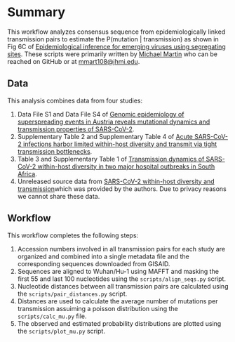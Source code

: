 # Summary
This workflow analyzes consensus sequence from epidemiologically linked transmission pairs to estimate the P(mutation | transmission) as shown in Fig 6C of [Epidemiological inference for emerging viruses using segregating sites](https://doi.org/10.1101/2021.07.07.451508). 
These scripts were primarily written by [Michael Martin](https://github.com/m-a-martin) who can be reached on GitHub or at [mmart108@jhmi.edu](mailto:mmart108@jhmi.edu). 

## Data
This analysis combines data from four studies: 
1. Data File S1 and Data File S4 of [Genomic epidemiology of superspreading events in Austria reveals mutational dynamics and transmission properties of SARS-CoV-2](https://doi.org/10.1126/scitranslmed.abe2555). 
2. Supplementary Table 2 and Supplementary Table 4 of [Acute SARS-CoV-2 infections harbor limited within-host diversity and transmit via tight transmission bottlenecks](https://journals.plos.org/plospathogens/article?id=10.1371/journal.ppat.1009849#sec025). 
3. Table 3 and Supplementary Table 1 of [Transmission dynamics of SARS-CoV-2 within-host diversity in two major hospital outbreaks in South Africa](https://academic.oup.com/ve/article/7/1/veab041/6248115?login=false#supplementary-data). 
4. Unreleased source data from [SARS-CoV-2 within-host diversity and transmission](https://www.science.org/doi/10.1126/science.abg0821)which was provided by the authors. Due to privacy reasons we cannot share these data. 

## Workflow
This workflow completes the following steps: 
1. Accession numbers involved in all transmission pairs for each study are organized and combined into a single metadata file and the corresponding sequences downloaded from GISAID. 
2. Sequences are aligned to Wuhan/Hu-1 using MAFFT and masking the first 55 and last 100 nucleotides using the `scripts/align_seqs.py` script. 
3. Nucleotide distances between all transmission pairs are calculated using the `scripts/pair_distances.py` script. 
4. Distances are used to calculate the average number of mutations per transmission assuiming a poisson distribution using the `scripts/calc_mu.py` file. 
5. The observed and estimated probability distributions are plotted using the `scripts/plot_mu.py` script. 

